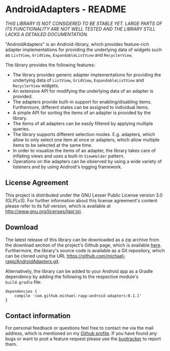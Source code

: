 # AndroidAdapters - README

*THIS LIBRARY IS NOT CONSIDERED TO BE STABLE YET. LARGE PARTS OF ITS FUNCTIONALITY ARE NOT WELL TESTED AND THE LIBRARY STILL LACKS A DETAILED DOCUMENTATION.*

"AndroidAdapters" is an Android-library, which provides feature-rich adapter implementations for providing the underlying data of widgets such as `ListView`, `GridView`, `ExpandableListView` and `RecyclerView`.

The library provides the following features:

- The library provides generic adapter implementations for providing the underlying data of `ListView`, `GridView`, `ExpandableListView` and `RecyclerView` widgets.
- An extensive API for modifying the underlying data of an adapter is provided.
- The adapters provide built-in support for enabling/disabling items. Furthermore, different states can be assigned to individual items.
- A simple API for sorting the items of an adapter is provided by the library.
- The items of all adapters can be easily filtered by applying multiple queries.
- The library supports different selection modes. E.g. adapters, which allow to only select one item at once or adapters, which allow multiple items to be selected at the same time.
- In order to visualize the items of an adapter, the library takes care of inflating views and uses a built-in `ViewHolder` pattern.
- Operations on the adapters can be observed by using a wide variety of listeners and by using Android's logging framework.

## License Agreement

This project is distributed under the GNU Lesser Public License version 3.0 (GLPLv3). For further information about this license agreement's content please refer to its full version, which is available at http://www.gnu.org/licenses/lgpl.txt.

## Download

The latest release of this library can be downloaded as a zip archive from the download section of the project's Github page, which is available [here](https://github.com/michael-rapp/AndroidAdapters/releases). Furthermore, the library's source code is available as a Git repository, which can be cloned using the URL https://github.com/michael-rapp/AndroidAdapters.git.

Alternatively, the library can be added to your Android app as a Gradle dependency by adding the following to the respective module's `build.gradle` file:

```
dependencies {
    compile 'com.github.michael-rapp:android-adapters:0.1.1'
}
```

## Contact information

For personal feedback or questions feel free to contact me via the mail address, which is mentioned on my [Github profile](https://github.com/michael-rapp). If you have found any bugs or want to post a feature request please use the [bugtracker](https://github.com/michael-rapp/AndroidMaterialViews/issues) to report them.